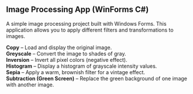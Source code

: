 Image Processing App (WinForms C#)
---
A simple image processing project built with Windows Forms. This application allows you to apply different filters and transformations to images.

**Copy** – Load and display the original image.  
**Greyscale** – Convert the image to shades of gray.  
**Inversion** – Invert all pixel colors (negative effect).  
**Histogram** – Display a histogram of grayscale intensity values.  
**Sepia** – Apply a warm, brownish filter for a vintage effect.  
**Subtraction (Green Screen)** – Replace the green background of one image with another image.  
